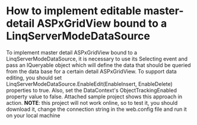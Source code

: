 # How to implement editable master-detail ASPxGridView bound to a LinqServerModeDataSource


<p>To implement master detail ASPxGridView bound to a LinqServerModeDataSource, it is necessary to use its Selecting event and pass an IQueryable object which will define the data that should be queried from the data base for a certain detail ASPxGridView. To support data editing, you should set LinqServerModeDataSource.EnableEdit(EnableInsert, EnableDelete) properties to true. Also, set the DataContext's ObjectTrackingEnabled property value to false. Attached sample project shows this approach in action. <strong>NOTE</strong>: this project will not work online, so to test it, you should download it, change the connection string in the web.config file and run it on your local machine</p>

<br/>


